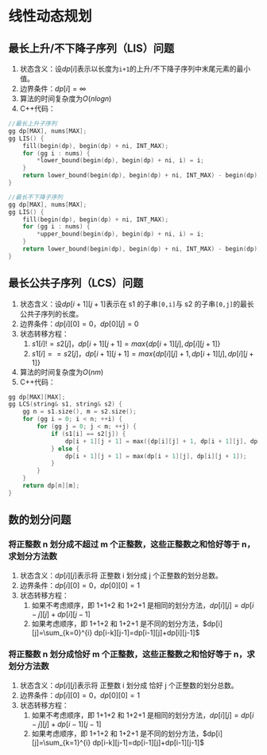 # 线性动态规划

## 最长上升/不下降子序列（LIS）问题

1. 状态含义：设$dp[i]$表示以长度为`i+1`的上升/不下降子序列中末尾元素的最小值。
2. 边界条件：$dp[i]=\infty$
3. 算法的时间复杂度为$O(nlogn)$
4. C++代码：

```cpp
//最长上升子序列
gg dp[MAX], nums[MAX];
gg LIS() {
    fill(begin(dp), begin(dp) + ni, INT_MAX);
    for (gg i : nums) {
        *lower_bound(begin(dp), begin(dp) + ni, i) = i;
    }
    return lower_bound(begin(dp), begin(dp) + ni, INT_MAX) - begin(dp);
}
```

```cpp
//最长不下降子序列
gg dp[MAX], nums[MAX];
gg LIS() {
    fill(begin(dp), begin(dp) + ni, INT_MAX);
    for (gg i : nums) {
        *upper_bound(begin(dp), begin(dp) + ni, i) = i;
    }
    return lower_bound(begin(dp), begin(dp) + ni, INT_MAX) - begin(dp);
}
```

## 最长公共子序列（LCS）问题

1. 状态含义：设$dp[i+1][j+1]$表示在 s1 的子串`[0,i]`与 s2 的子串`[0,j]`的最长公共子序列的长度。
2. 边界条件：$dp[i][0]=0，dp[0][j]=0$
3. 状态转移方程：
   1. $s1[i]!=s2[j]，dp[i+1][j+1]=max\{dp[i+1][j],dp[i][j+1]\}$
   2. $s1[i]==s2[j]，dp[i+1][j+1]=max\{dp[i][j]+1,dp[i+1][j],dp[i][j+1]\}$
4. 算法的时间复杂度为$O(nm)$
5. C++代码：

```cpp
gg dp[MAX][MAX];
gg LCS(string& s1, string& s2) {
    gg n = s1.size(), m = s2.size();
    for (gg i = 0; i < n; ++i) {
        for (gg j = 0; j < m; ++j) {
            if (s1[i] == s2[j]) {
                dp[i + 1][j + 1] = max({dp[i][j] + 1, dp[i + 1][j], dp[i][j + 1]});
            } else {
                dp[i + 1][j + 1] = max(dp[i + 1][j], dp[i][j + 1]);
            }
        }
    }
    return dp[n][m];
}
```

## 数的划分问题

### 将正整数 n 划分成不超过 m 个正整数，这些正整数之和恰好等于 n，求划分方法数

1. 状态含义：$dp[i][j]$表示将 正整数 i 划分成 j 个正整数的划分总数。
2. 边界条件：$dp[i][0]=0，dp[0][0]=1$
3. 状态转移方程：
   1. 如果不考虑顺序，即 1+1+2 和 1+2+1 是相同的划分方法，$dp[i][j]=dp[i-j][j]+dp[i][j-1]$
   2. 如果考虑顺序，即 1+1+2 和 1+2+1 是不同的划分方法，$dp[i][j]=\sum_{k=0}^{i} dp[i-k][j-1]=dp[i-1][j]+dp[i][j-1]$

### 将正整数 n 划分成恰好 m 个正整数，这些正整数之和恰好等于 n，求划分方法数

1. 状态含义：$dp[i][j]$表示将 正整数 i 划分成 恰好 j 个正整数的划分总数。
2. 边界条件：$dp[i][0]=0，dp[0][0]=1$
3. 状态转移方程：
   1. 如果不考虑顺序，即 1+1+2 和 1+2+1 是相同的划分方法，$dp[i][j]=dp[i-j][j]+dp[i-1][j-1]$
   2. 如果考虑顺序，即 1+1+2 和 1+2+1 是不同的划分方法，$dp[i][j]=\sum_{k=1}^{i} dp[i-k][j-1]=dp[i-1][j]+dp[i-1][j-1]$